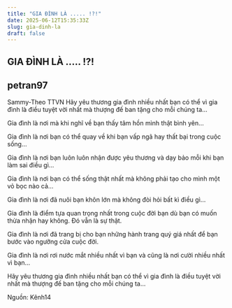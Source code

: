 ```yaml
---
title: "GIA ĐÌNH LÀ ..... !?!"
date: 2025-06-12T15:35:33Z
slug: gia-dinh-la
draft: false
---
```


## GIA ĐÌNH LÀ ..... !?!

## petran97

Sammy-Theo TTVN
Hãy yêu thương gia đình nhiều nhất bạn có thể vì gia đình là điều tuyệt vời nhất mà thượng đế ban tặng cho mỗi chúng ta… 
 
Gia đình là nơi mà khi nghĩ về bạn thấy tâm hồn mình thật bình yên…
 
Gia đình là nơi bạn có thể quay về khi bạn vấp ngã hay thất bại trong cuộc sống…
 
Gia đình là nơi bạn luôn luôn nhận được yêu thương và dạy bảo mỗi khi bạn làm sai điều gì…
 
Gia đình là nơi bạn có thể sống thật nhất mà không phải tạo cho mình một vỏ bọc nào cả…
 
 
 
Gia đình là nơi đã nuôi bạn khôn lớn mà không đòi hỏi bất kì điều gì…
 
Gia đình là điểm tựa quan trọng nhất trong cuộc đời bạn dù bạn có muốn thừa nhận hay không. Đó vẫn là sự thật.
 
Gia đình là nơi đã trang bị cho bạn những hành trang quý giá nhất để bạn bước vào ngưỡng cửa cuộc đời.
 
Gia đình là nơi rơi nước mắt nhiều nhất vì bạn và cũng là nơi cười nhiều nhất vì bạn…
 
Hãy yêu thương gia đình nhiều nhất bạn có thể vì gia đình là điều tuyệt vời nhất mà thượng đế ban tặng cho mỗi chúng ta… 
 
Nguồn: Kênh14